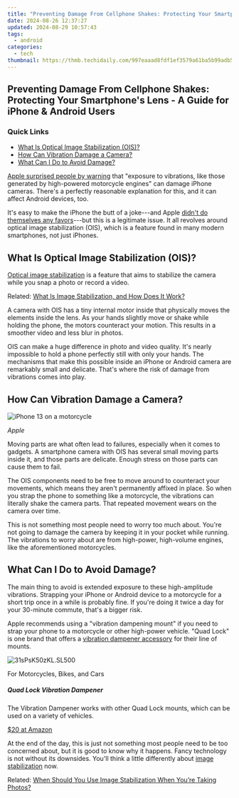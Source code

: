 ```yaml
---
title: "Preventing Damage From Cellphone Shakes: Protecting Your Smartphone's Lens - A Guide for iPhone & Android Users"
date: 2024-08-26 12:37:27
updated: 2024-08-29 10:57:43
tags:
  - android
categories:
  - tech
thumbnail: https://thmb.techidaily.com/997eaaad8fdf1ef3579a61ba5b99adb5daa8955b4f03feb88ed4fbbfd3a7861e.jpg
---
```


## Preventing Damage From Cellphone Shakes: Protecting Your Smartphone's Lens - A Guide for iPhone & Android Users

### Quick Links

* [What Is Optical Image Stabilization (OIS)?](https://www.howtogeek.com/755708/how-vibrations-can-ruin-your-iphone-or-android-camera/#what-is-optical-image-stabilization-ois)
* [How Can Vibration Damage a Camera?](https://apple-account.techidaily.com/in-2024-unlock-apple-id-without-phone-number-on-apple-iphone-14-pro-by-drfone-ios/)
* [What Can I Do to Avoid Damage?](https://program-issues.techidaily.com/quick-solutions-to-tackle-overcome-lag-in-world-of-warcraft/)

[Apple surprised people by warning](https://support.apple.com/en-us/HT212803) that "exposure to vibrations, like those generated by high-powered motorcycle engines" can damage iPhone cameras. There's a perfectly reasonable explanation for this, and it can affect Android devices, too.

 It's easy to make the iPhone the butt of a joke---and Apple [didn't do themselves any favors](https://mashable.com/article/iphone-13-motorcycle)\---but this is a legitimate issue. It all revolves around optical image stabilization (OIS), which is a feature found in many modern smartphones, not just iPhones.

##  What Is Optical Image Stabilization (OIS)?

[Optical image stabilization](https://desktop-recording.techidaily.com/updated-step-by-step-guide-to-sims-4-gameplay-recording-for-2024/) is a feature that aims to stabilize the camera while you snap a photo or record a video.

Related: [What Is Image Stabilization, and How Does It Work?](https://desktop-recording.techidaily.com/updated-step-by-step-guide-to-sims-4-gameplay-recording-for-2024/) 

 A camera with OIS has a tiny internal motor inside that physically moves the elements inside the lens. As your hands slightly move or shake while holding the phone, the motors counteract your motion. This results in a smoother video and less blur in photos.

 OIS can make a huge difference in photo and video quality. It's nearly impossible to hold a phone perfectly still with only your hands. The mechanisms that make this possible inside an iPhone or Android camera are remarkably small and delicate. That's where the risk of damage from vibrations comes into play.

##  How Can Vibration Damage a Camera?

![iPhone 13 on a motorcycle](https://static1.howtogeekimages.com/wordpress/wp-content/uploads/2021/09/2021-09-17_16-07-48.png) 

_Apple_

 Moving parts are what often lead to failures, especially when it comes to gadgets. A smartphone camera with OIS has several small moving parts inside it, and those parts are delicate. Enough stress on those parts can cause them to fail.

 The OIS components need to be free to move around to counteract your movements, which means they aren't permanently affixed in place. So when you strap the phone to something like a motorcycle, the vibrations can literally shake the camera parts. That repeated movement wears on the camera over time.

 This is not something most people need to worry too much about. You're not going to damage the camera by keeping it in your pocket while running. The vibrations to worry about are from high-power, high-volume engines, like the aforementioned motorcycles.

##  What Can I Do to Avoid Damage?

 The main thing to avoid is extended exposure to these high-amplitude vibrations. Strapping your iPhone or Android device to a motorcycle for a short trip once in a while is probably fine. If you're doing it twice a day for your 30-minute commute, that's a bigger risk.

 Apple recommends using a "vibration dampening mount" if you need to strap your phone to a motorcycle or other high-power vehicle. "Quad Lock" is one brand that offers a [vibration dampener accessory](https://www.amazon.com/Quad-Lock-Motorcycle-Vibration-Dampener/dp/B08JGGDQSK?tag=htg-v2-5h013s4-20&ascsubtag=UUhtgUeUpU208626&asc%5Frefurl=https%3A%2F%2Fwww.howtogeek.com%2F755708%2Fhow-vibrations-can-ruin-your-iphone-or-android-camera%2F&asc%5Fcampaign=Short-Term) for their line of mounts.

![31sPsK50zKL._SL500_](https://static1.howtogeekimages.com/wordpress/wp-content/uploads/2023/06/31spsk50zkl-_sl500_.jpg) 

For Motorcycles, Bikes, and Cars

#####  Quad Lock Vibration Dampener

The Vibration Dampener works with other Quad Lock mounts, which can be used on a variety of vehicles.

[$20 at Amazon](https://www.amazon.com/Quad-Lock-Motorcycle-Vibration-Dampener/dp/B08JGGDQSK) 

 At the end of the day, this is just not something most people need to be too concerned about, but it is good to know why it happens. Fancy technology is not without its downsides. You'll think a little differently about [image stabilization](https://visual-screen-recording.techidaily.com/updated-2024-approved-brain-busting-the-premier-room-challenge-list/) now.

Related: [When Should You Use Image Stabilization When You’re Taking Photos?](https://visual-screen-recording.techidaily.com/updated-2024-approved-brain-busting-the-premier-room-challenge-list/)

<ins class="adsbygoogle"
     style="display:block"
     data-ad-format="autorelaxed"
     data-ad-client="ca-pub-7571918770474297"
     data-ad-slot="1223367746"></ins>



<ins class="adsbygoogle"
     style="display:block"
     data-ad-client="ca-pub-7571918770474297"
     data-ad-slot="8358498916"
     data-ad-format="auto"
     data-full-width-responsive="true"></ins>
